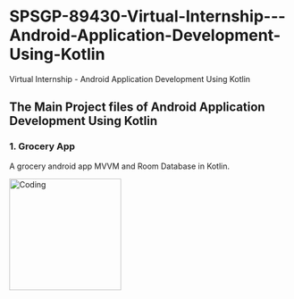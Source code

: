 
# SPSGP-89430-Virtual-Internship---Android-Application-Development-Using-Kotlin
Virtual Internship - Android Application Development Using Kotlin

## The Main Project files of Android Application Development Using Kotlin

### 1. Grocery App

A grocery android app MVVM and Room Database in Kotlin.

<img align="center" alt="Coding" width="200" src="https://user-images.githubusercontent.com/108396419/190861722-ea405335-715c-4b3a-8799-1b63f7f59984.gif">



